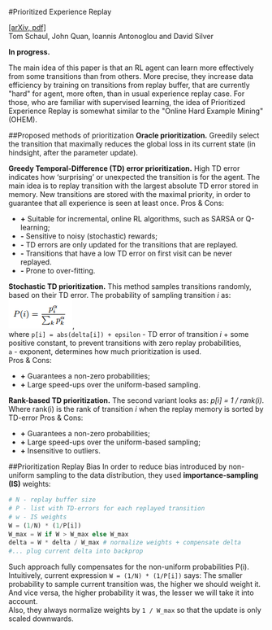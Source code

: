 #Prioritized Experience Replay

[[arXiv, pdf]](https://arxiv.org/pdf/1511.05952v4.pdf)  
Tom Schaul, John Quan, Ioannis Antonoglou and David Silver

**In progress.**

The main idea of this paper is that an RL agent can learn more effectively from some transitions than from others. More precise, they increase data efficiency by training on transitions from replay buffer, that are currently "hard" for agent, more often, than in usual experience replay case. For those, who are familiar with supervised learning, the idea of Prioritized Experience Replay is somewhat similar to the "Online Hard Example Mining" (OHEM).

##Proposed methods of prioritization
**Oracle prioritization.** Greedily select the transition that maximally reduces the global loss in its current state (in hindsight, after the parameter update).  

**Greedy Temporal-Difference (TD) error prioritization.** High TD error indicates how ‘surprising’ or unexpected the transition is for the agent. The main idea is to replay transition with the largest absolute TD error stored in memory. New transitions are stored with the maximal priority, in order to guarantee that all experience is seen at least once. 
Pros & Cons:  
   - **+** Suitable for incremental, online RL algorithms, such as SARSA or Q-learning;
   - **-** Sensitive to noisy (stochastic) rewards;
   - **-** TD errors are only updated for the transitions that are replayed.
   - **-** Transitions that have a low TD error on first visit can be never replayed.
   - **-** Prone to over-fitting.

**Stochastic TD prioritization.** This method samples transitions randomly, based on their TD error. The probability of sampling transition *i* as:  
![stochastic prioritization](/assets/prioritized-exp-replay-stochastic.png),  
where `p[i] = abs(delta[i]) + epsilon` - TD error of transition *i* + some positive constant, to prevent transitions with zero replay probabilities,  
`a` - exponent, determines how much prioritization is used.  
Pros & Cons:  
   - **+** Guarantees a non-zero probabilities;
   - **+** Large speed-ups over the uniform-based sampling.

**Rank-based TD prioritization.** The second variant looks as: *p[i] = 1 / rank(i)*. Where rank(i) is the rank of transition *i* when the replay memory is sorted by TD-error
Pros & Cons:  
   - **+** Guarantees a non-zero probabilities;
   - **+** Large speed-ups over the uniform-based sampling;
   - **+** Insensitive to outliers.   

##Prioritization Replay Bias
In order to reduce bias introduced by non-uniform sampling to the data distribution, they used **importance-sampling (IS)** weights:
```python
# N - replay buffer size
# P - list with TD-errors for each replayed transition
# w - IS weights
W = (1/N) * (1/P[i])
W_max = W if W > W_max else W_max
delta = W * delta / W_max # normalize weights + compensate delta
#... plug current delta into backprop
```
Such approach fully compensates for the non-uniform probabilities P(i).
Intuitively, current expression `W = (1/N) * (1/P[i])` says:
The smaller probability to sample current transition was, the higher we should weight it. And vice versa, the higher probability it was, the lesser we will take it into account.  
Also, they always normalize weights by `1 / W_max` so that the update is only scaled downwards.


